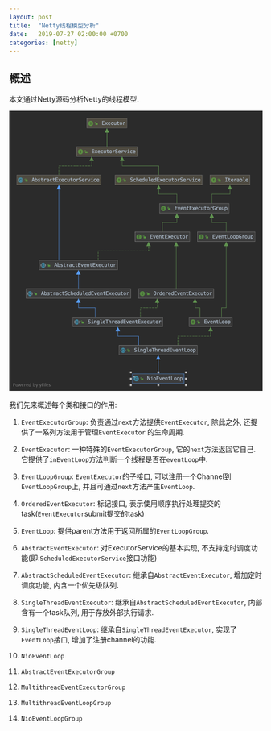 ```yaml
---
layout: post
title:  "Netty线程模型分析"
date:   2019-07-27 02:00:00 +0700
categories: [netty]
---
```


## 概述
本文通过Netty源码分析Netty的线程模型.

![avatar](/static/img/netty-threadmodel-eventloopclasspic.png)

我们先来概述每个类和接口的作用:

1. `EventExecutorGroup`: 负责通过`next`方法提供`EventExecutor`, 除此之外, 还提供了一系列方法用于管理`EventExecutor`
的生命周期.

2. `EventExecutor`: 一种特殊的`EventExecutorGroup`, 它的`next`方法返回它自己. 它提供了`inEventLoop`方法判断一个线程是否在`eventLoop`中.

3. `EventLoopGroup`: `EventExecutor`的子接口, 可以注册一个Channel到`EventLoopGroup`上, 并且可通过`next`方法产生`EventLoop`.

4. `OrderedEventExecutor`: 标记接口, 表示使用顺序执行处理提交的task(`EventExecutor`submit提交的task)

5. `EventLoop`: 提供parent方法用于返回所属的`EventLoopGroup`.

6. `AbstractEventExecutor`: 对ExecutorService的基本实现, 不支持定时调度功能(即:`ScheduledExecutorService`接口功能)

7. `AbstractScheduledEventExecutor`: 继承自`AbstractEventExecutor`, 增加定时调度功能, 内含一个优先级队列.

8. `SingleThreadEventExecutor`: 继承自`AbstractScheduledEventExecutor`, 内部含有一个task队列, 用于存放外部执行请求.

9. `SingleThreadEventLoop`: 继承自`SingleThreadEventExecutor`, 实现了`EventLoop`接口, 增加了注册channel的功能.

10. `NioEventLoop`

11. `AbstractEventExecutorGroup`

12. `MultithreadEventExecutorGroup`

13. `MultithreadEventLoopGroup`

14. `NioEventLoopGroup`